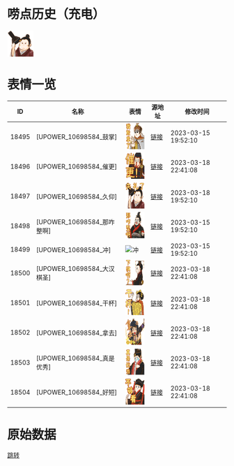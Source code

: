 # 唠点历史（充电）

<img src="./cover.png" height="60" alt="cover" />

# 表情一览

|ID|名称|表情|源地址|修改时间|
|----|----|----|----|----|
|18495|[UPOWER_10698584_鼓掌]|<img src="./pic/018495_%5BUPOWER_10698584_鼓掌%5D.png" height="60" alt="鼓掌"/>|[链接](https://i0.hdslb.com/bfs/garb/3a57a72e0ea4d3d75307896554c56c60799837f0.png)|2023-03-15 19:52:10|
|18496|[UPOWER_10698584_催更]|<img src="./pic/018496_%5BUPOWER_10698584_催更%5D.png" height="60" alt="催更"/>|[链接](https://i0.hdslb.com/bfs/garb/32672163bb7a7f7c858240ed365e5d12b43b0352.png)|2023-03-18 22:41:08|
|18497|[UPOWER_10698584_久仰]|<img src="./pic/018497_%5BUPOWER_10698584_久仰%5D.png" height="60" alt="久仰"/>|[链接](https://i0.hdslb.com/bfs/garb/9e9bc05d194492230fc8502993bc9466d497aad4.png)|2023-03-18 19:52:10|
|18498|[UPOWER_10698584_那咋整啊]|<img src="./pic/018498_%5BUPOWER_10698584_那咋整啊%5D.png" height="60" alt="那咋整啊"/>|[链接](https://i0.hdslb.com/bfs/garb/2299f22c30f95716de38bc9168658d2b9d75d4fc.png)|2023-03-15 19:52:10|
|18499|[UPOWER_10698584_冲]|<img src="./pic/018499_%5BUPOWER_10698584_冲%5D.png" height="60" alt="冲"/>|[链接](https://i0.hdslb.com/bfs/garb/9629f8b8aa3b3827312b8c68cc64207c321745e1.png)|2023-03-15 19:52:10|
|18500|[UPOWER_10698584_大汉棋圣]|<img src="./pic/018500_%5BUPOWER_10698584_大汉棋圣%5D.png" height="60" alt="大汉棋圣"/>|[链接](https://i0.hdslb.com/bfs/garb/dc5c536ab2a05b4b15bc689f3f5a86c005fcb424.png)|2023-03-18 22:41:08|
|18501|[UPOWER_10698584_干杯]|<img src="./pic/018501_%5BUPOWER_10698584_干杯%5D.png" height="60" alt="干杯"/>|[链接](https://i0.hdslb.com/bfs/garb/3fb5c53ecfb51b40ed34349de47095e62514f2f1.png)|2023-03-18 22:41:08|
|18502|[UPOWER_10698584_拿去]|<img src="./pic/018502_%5BUPOWER_10698584_拿去%5D.png" height="60" alt="拿去"/>|[链接](https://i0.hdslb.com/bfs/garb/35de01884d297c1df18d611cfd9eddd3d5531c9f.png)|2023-03-18 22:41:08|
|18503|[UPOWER_10698584_真是优秀]|<img src="./pic/018503_%5BUPOWER_10698584_真是优秀%5D.png" height="60" alt="真是优秀"/>|[链接](https://i0.hdslb.com/bfs/garb/9fa06e1e545fe18e19571e3728d651be7ba9b65d.png)|2023-03-18 22:41:08|
|18504|[UPOWER_10698584_好短]|<img src="./pic/018504_%5BUPOWER_10698584_好短%5D.png" height="60" alt="好短"/>|[链接](https://i0.hdslb.com/bfs/garb/c623e11351b1d81dcc187944b4d6d3b8e02ec00b.png)|2023-03-18 22:41:08|

# 原始数据

[跳转](./raw.json)

